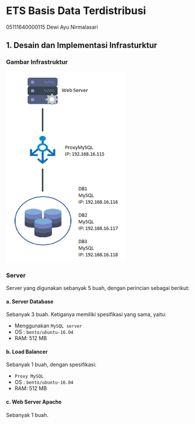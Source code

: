 # ETS Basis Data Terdistribusi
05111640000115 Dewi Ayu Nirmalasari

## 1. Desain dan Implementasi Infrasturktur
### Gambar Infrastruktur
![infrastruktur](infrastruktur.PNG)

### Server
Server yang digunakan sebanyak 5 buah, dengan perincian sebagai berikut:
#### a. Server Database
Sebanyak 3 buah. Ketiganya memiliki spesifikasi yang sama, yaitu:
- Menggunakan ```MySQL server```
- OS : ```bento/ubuntu-16.04```
- RAM: 512 MB

#### b. Load Balancer
Sebanyak 1 buah, dengan spesifikasi:
- ```Proxy MySQL```
- OS : ```bento/ubuntu-16.04```
- RAM: 512 MB

#### c. Web Server Apache
Sebanyak 1 buah.
